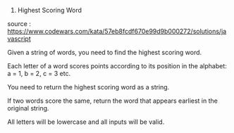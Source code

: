 1. Highest Scoring Word

source : https://www.codewars.com/kata/57eb8fcdf670e99d9b000272/solutions/javascript


Given a string of words, you need to find the highest scoring word.

Each letter of a word scores points according to its position in the alphabet: a = 1, b = 2, c = 3 etc.

You need to return the highest scoring word as a string.

If two words score the same, return the word that appears earliest in the original string.

All letters will be lowercase and all inputs will be valid.
